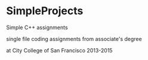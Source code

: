 # SimpleProjects

Simple C++ assignments


single file coding assignments from associate's degree 

at City College of San Francisco 2013-2015
